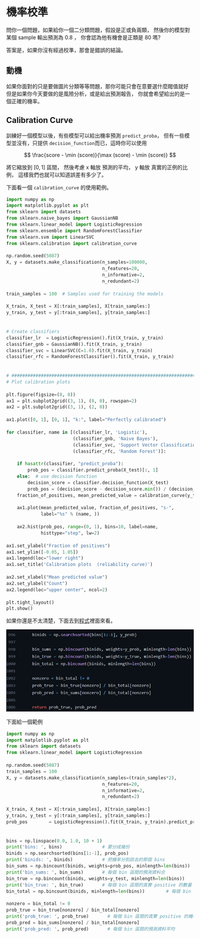 

# 機率校準

問你一個問題，如果給你一個二分類問題，假設是正或負兩類，
然後你的模型對某個 sample 輸出預測為 $0.8$ ，
你會認為他有機會是正類是 $80%$ 嗎?


答案是，如果你沒有經過校準，那會是錯誤的結論。

## 動機

如果你面對的只是要做圖片分類等等問題，那你可能只會在意要選什麼閥值就好
但是如果你今天要做的是風險分析，或是給出預測報告，
你就會希望給出的是一個正確的機率。



## Calibration Curve

訓練好一個模型以後，有些模型可以給出機率預測 ``predict_proba``，
但有一些模型並沒有，只提供 ``decision_function``而已，這時你可以使用

$$
\frac{score - \min (score)}{\max (score) - \min (score)}
$$

將它縮放到 $[0, 1]$ 區間，
然後考慮 x 軸放 預測的平均， y 軸放 真實的正例的比例，
這樣我們也就可以知道誤差有多少了。



下面看一個 ``calibration_curve`` 的使用範例。



```python 
import numpy as np
import matplotlib.pyplot as plt
from sklearn import datasets
from sklearn.naive_bayes import GaussianNB
from sklearn.linear_model import LogisticRegression
from sklearn.ensemble import RandomForestClassifier
from sklearn.svm import LinearSVC
from sklearn.calibration import calibration_curve

np.random.seed(5087)
X, y = datasets.make_classification(n_samples=100000, 
                                    n_features=20,
                                    n_informative=2, 
                                    n_redundant=2)

train_samples = 100  # Samples used for training the models

X_train, X_test = X[:train_samples], X[train_samples:]
y_train, y_test = y[:train_samples], y[train_samples:]


# Create classifiers
classifier_lr  = LogisticRegression().fit(X_train, y_train)
classifier_gnb = GaussianNB().fit(X_train, y_train)
classifier_svc = LinearSVC(C=1.0).fit(X_train, y_train)
classifier_rfc = RandomForestClassifier().fit(X_train, y_train)


# #############################################################################
# Plot calibration plots

plt.figure(figsize=(8, 8))
ax1 = plt.subplot2grid((3, 1), (0, 0), rowspan=2)
ax2 = plt.subplot2grid((3, 1), (2, 0))

ax1.plot([0, 1], [0, 1], "k:", label="Perfectly calibrated")

for classifier, name in [(classifier_lr, 'Logistic'),
                         (classifier_gnb, 'Naive Bayes'),
                         (classifier_svc, 'Support Vector Classification'),
                         (classifier_rfc, 'Random Forest')]:
    
    if hasattr(classifier, "predict_proba"):
        prob_pos = classifier.predict_proba(X_test)[:, 1]
    else:  # use decision function
        decision_score = classifier.decision_function(X_test)
        prob_pos = (decision_score - decision_score.min()) / (decision_score.max() - decision_score.min())
    fraction_of_positives, mean_predicted_value = calibration_curve(y_test, prob_pos, n_bins=10)

    ax1.plot(mean_predicted_value, fraction_of_positives, "s-",
             label="%s" % (name, ))

    ax2.hist(prob_pos, range=(0, 1), bins=10, label=name,
             histtype="step", lw=2)

ax1.set_ylabel("Fraction of positives")
ax1.set_ylim([-0.05, 1.05])
ax1.legend(loc="lower right")
ax1.set_title('Calibration plots  (reliability curve)')

ax2.set_xlabel("Mean predicted value")
ax2.set_ylabel("Count")
ax2.legend(loc="upper center", ncol=2)

plt.tight_layout()
plt.show()

```


如果你還是不太清楚，下面去到[程式](https://github.com/scikit-learn/scikit-learn/blob/f3f51f9b6/sklearn/calibration.py#L873)裡面來看。


![calibration curve](../../images/scikit-learn_calibration.jpg)


下面給一個範例



```python 
import numpy as np
import matplotlib.pyplot as plt
from sklearn import datasets
from sklearn.linear_model import LogisticRegression

np.random.seed(5087)
train_samples = 100
X, y = datasets.make_classification(n_samples=(train_samples*2), 
                                    n_features=20,
                                    n_informative=2, 
                                    n_redundant=2)

X_train, X_test = X[:train_samples], X[train_samples:]
y_train, y_test = y[:train_samples], y[train_samples:]
prob_pos        = LogisticRegression().fit(X_train, y_train).predict_proba(X_test)[:, 1]


bins = np.linspace(0.0, 1.0, 10 + 1)     
print('bins: ', bins)               # 要分成幾份
binids = np.searchsorted(bins[1:-1], prob_pos)     
print('binids: ', binids)           # 把機率分到該去的那個 bins
bin_sums = np.bincount(binids, weights=prob_pos, minlength=len(bins))  
print('bin_sums: ', bin_sums)       # 每個 bin 區間的預測資料合
bin_true = np.bincount(binids, weights=y_test, minlength=len(bins))     
print('bin_true: ', bin_true)       # 每個 bin 區間的真實 positive 的數量
bin_total = np.bincount(binids, minlength=len(bins))        # 每個 bin 裡面有多少 data

nonzero = bin_total != 0
prob_true = bin_true[nonzero] / bin_total[nonzero]
print('prob_true: ', prob_true)       # 每個 bin 區間的真實 positive 的機率
prob_pred = bin_sums[nonzero] / bin_total[nonzero]
print('prob_pred: ', prob_pred)       # 每個 bin 區間的預測資料平均


```
